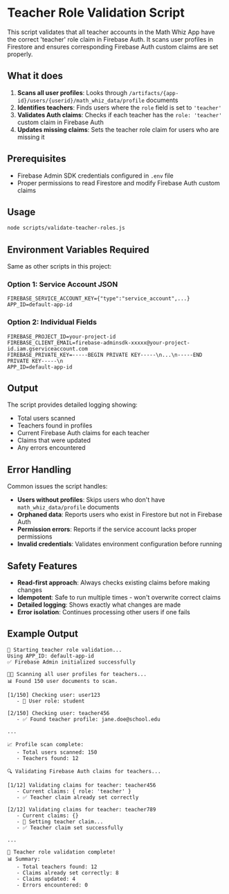 # Teacher Role Validation Script

This script validates that all teacher accounts in the Math Whiz App have the correct 'teacher' role claim in Firebase Auth. It scans user profiles in Firestore and ensures corresponding Firebase Auth custom claims are set properly.

## What it does

1. **Scans all user profiles**: Looks through `/artifacts/{app-id}/users/{userid}/math_whiz_data/profile` documents
2. **Identifies teachers**: Finds users where the `role` field is set to `'teacher'`
3. **Validates Auth claims**: Checks if each teacher has the `role: 'teacher'` custom claim in Firebase Auth
4. **Updates missing claims**: Sets the teacher role claim for users who are missing it

## Prerequisites

- Firebase Admin SDK credentials configured in `.env` file
- Proper permissions to read Firestore and modify Firebase Auth custom claims

## Usage

```bash
node scripts/validate-teacher-roles.js
```

## Environment Variables Required

Same as other scripts in this project:

### Option 1: Service Account JSON

```env
FIREBASE_SERVICE_ACCOUNT_KEY={"type":"service_account",...}
APP_ID=default-app-id
```

### Option 2: Individual Fields

```env
FIREBASE_PROJECT_ID=your-project-id
FIREBASE_CLIENT_EMAIL=firebase-adminsdk-xxxxx@your-project-id.iam.gserviceaccount.com
FIREBASE_PRIVATE_KEY=-----BEGIN PRIVATE KEY-----\n...\n-----END PRIVATE KEY-----\n
APP_ID=default-app-id
```

## Output

The script provides detailed logging showing:

- Total users scanned
- Teachers found in profiles
- Current Firebase Auth claims for each teacher
- Claims that were updated
- Any errors encountered

## Error Handling

Common issues the script handles:

- **Users without profiles**: Skips users who don't have `math_whiz_data/profile` documents
- **Orphaned data**: Reports users who exist in Firestore but not in Firebase Auth
- **Permission errors**: Reports if the service account lacks proper permissions
- **Invalid credentials**: Validates environment configuration before running

## Safety Features

- **Read-first approach**: Always checks existing claims before making changes
- **Idempotent**: Safe to run multiple times - won't overwrite correct claims
- **Detailed logging**: Shows exactly what changes are made
- **Error isolation**: Continues processing other users if one fails

## Example Output

```text
🚀 Starting teacher role validation...
Using APP_ID: default-app-id
✅ Firebase Admin initialized successfully

👨‍🏫 Scanning all user profiles for teachers...
📊 Found 150 user documents to scan.

[1/150] Checking user: user123
   - 👤 User role: student

[2/150] Checking user: teacher456
   - ✅ Found teacher profile: jane.doe@school.edu

...

📈 Profile scan complete:
   - Total users scanned: 150
   - Teachers found: 12

🔍 Validating Firebase Auth claims for teachers...

[1/12] Validating claims for teacher: teacher456
   - Current claims: { role: 'teacher' }
   - ✅ Teacher claim already set correctly

[2/12] Validating claims for teacher: teacher789
   - Current claims: {}
   - 🔄 Setting teacher claim...
   - ✅ Teacher claim set successfully

...

🎉 Teacher role validation complete!
📊 Summary:
   - Total teachers found: 12
   - Claims already set correctly: 8
   - Claims updated: 4
   - Errors encountered: 0
```